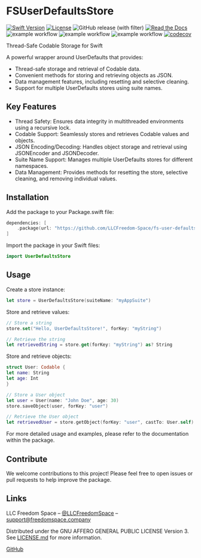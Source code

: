 # FSUserDefaultsStore

[![Swift Version][swift-image]][swift-url]
[![License][license-image]][license-url]
![GitHub release (with filter)](https://img.shields.io/github/v/release/LLCFreedom-Space/fs-user-defaults-store)
[![Read the Docs](https://readthedocs.org/projects/docs/badge/?version=latest)](https://llcfreedom-space.github.io/fs-user-defaults-store/)
![example workflow](https://github.com/LLCFreedom-Space/fs-user-defaults-store/actions/workflows/docc.yml/badge.svg?branch=main)
![example workflow](https://github.com/LLCFreedom-Space/fs-user-defaults-store/actions/workflows/lint.yml/badge.svg?branch=main)
![example workflow](https://github.com/LLCFreedom-Space/fs-user-defaults-store/actions/workflows/test.yml/badge.svg?branch=main)
[![codecov](https://codecov.io/github/LLCFreedom-Space/fs-user-defaults-store/graph/badge.svg?token=2EUIA4OGS9)](https://codecov.io/github/LLCFreedom-Space/fs-user-defaults-store)

Thread-Safe Codable Storage for Swift

A powerful wrapper around UserDefaults that provides:

* Thread-safe storage and retrieval of Codable data.
* Convenient methods for storing and retrieving objects as JSON.
* Data management features, including resetting and selective cleaning.
* Support for multiple UserDefaults stores using suite names.

## Key Features

* Thread Safety: Ensures data integrity in multithreaded environments using a recursive lock.
* Codable Support: Seamlessly stores and retrieves Codable values and objects.
* JSON Encoding/Decoding: Handles object storage and retrieval using JSONEncoder and JSONDecoder.
* Suite Name Support: Manages multiple UserDefaults stores for different namespaces.
* Data Management: Provides methods for resetting the store, selective cleaning, and removing individual values.

## Installation

Add the package to your Package.swift file:

```swift
dependencies: [
    .package(url: "https://github.com/LLCFreedom-Space/fs-user-defaults-store", from: "1.0.0")
]
```

Import the package in your Swift files:

```swift
import UserDefaultsStore
```

## Usage

Create a store instance:

```swift
let store = UserDefaultsStore(suiteName: "myAppSuite")
```

Store and retrieve values:

```swift
// Store a string
store.set("Hello, UserDefaultsStore!", forKey: "myString")

// Retrieve the string
let retrievedString = store.get(forKey: "myString") as? String
```

Store and retrieve objects:

```swift
struct User: Codable {
let name: String
let age: Int
}

// Store a User object
let user = User(name: "John Doe", age: 30)
store.saveObject(user, forKey: "user")

// Retrieve the User object
let retrievedUser = store.getObject(forKey: "user", castTo: User.self)
```

For more detailed usage and examples, please refer to the documentation within the package.

## Contribute

We welcome contributions to this project! Please feel free to open issues or pull requests to help improve the package.

## Links

LLC Freedom Space – [@LLCFreedomSpace](https://twitter.com/llcfreedomspace) – [support@freedomspace.company](mailto:support@freedomspace.company)

Distributed under the GNU AFFERO GENERAL PUBLIC LICENSE Version 3. See [LICENSE.md][license-url] for more information.

[GitHub](https://github.com/LLCFreedom-Space)

[swift-image]:https://img.shields.io/badge/swift-5.8-orange.svg
[swift-url]: https://swift.org/
[license-image]: https://img.shields.io/badge/License-GPLv3-blue.svg
[license-url]: LICENSE
